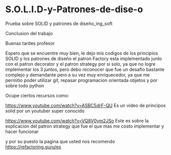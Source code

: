# S.O.L.I.D-y-Patrones-de-dise-o
Prueba sobre SOLID y patrones de diseño_ing_soft


Conclusion del trabajo

Buenas tardes profesor

Espero que se encuentre muy bien, le dejo mis codigos de los principios SOLID y los patrones de diseño
el patron Factory esta implementado junto con el patron decorator y el patron strategy por si solo, ya que no logre 
implementar los 3 juntos, pero debo reconocer que fue un desafio bastante complejo y demandante pero a su vez 
muy enriquecedor, ya que me permitio poder utilizar git, repasar programacion orientada objetos y por sobre todo python 

Ocupe ciertos recursos como:

https://www.youtube.com/watch?v=ASBC5drF-QU 
Es un video de principos solid por un youtuber super conocido

https://www.youtube.com/watch?v=VQ8V0ym2JSo
Este es sobre la explicacion del patron strategy que fue el que mas me costo implementar y hacer funcionar

y por su puesto la pagina que usted nos recomendo
https://refactoring.guru/es